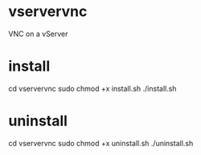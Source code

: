 # vservervnc
VNC on a vServer
# install
cd vservervnc
sudo chmod +x install.sh 
./install.sh
# uninstall
cd vservervnc
sudo chmod +x uninstall.sh
./uninstall.sh
